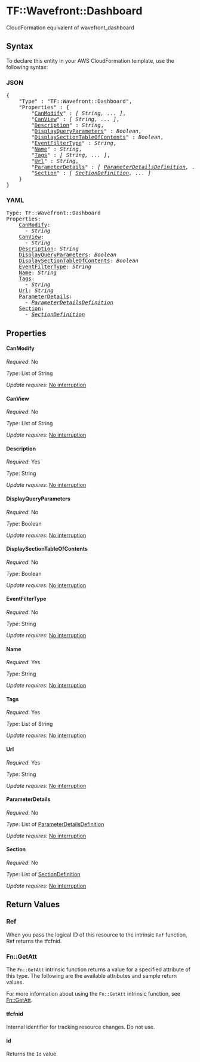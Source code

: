 # TF::Wavefront::Dashboard

CloudFormation equivalent of wavefront_dashboard

## Syntax

To declare this entity in your AWS CloudFormation template, use the following syntax:

### JSON

<pre>
{
    "Type" : "TF::Wavefront::Dashboard",
    "Properties" : {
        "<a href="#canmodify" title="CanModify">CanModify</a>" : <i>[ String, ... ]</i>,
        "<a href="#canview" title="CanView">CanView</a>" : <i>[ String, ... ]</i>,
        "<a href="#description" title="Description">Description</a>" : <i>String</i>,
        "<a href="#displayqueryparameters" title="DisplayQueryParameters">DisplayQueryParameters</a>" : <i>Boolean</i>,
        "<a href="#displaysectiontableofcontents" title="DisplaySectionTableOfContents">DisplaySectionTableOfContents</a>" : <i>Boolean</i>,
        "<a href="#eventfiltertype" title="EventFilterType">EventFilterType</a>" : <i>String</i>,
        "<a href="#name" title="Name">Name</a>" : <i>String</i>,
        "<a href="#tags" title="Tags">Tags</a>" : <i>[ String, ... ]</i>,
        "<a href="#url" title="Url">Url</a>" : <i>String</i>,
        "<a href="#parameterdetails" title="ParameterDetails">ParameterDetails</a>" : <i>[ <a href="parameterdetailsdefinition.md">ParameterDetailsDefinition</a>, ... ]</i>,
        "<a href="#section" title="Section">Section</a>" : <i>[ <a href="sectiondefinition.md">SectionDefinition</a>, ... ]</i>
    }
}
</pre>

### YAML

<pre>
Type: TF::Wavefront::Dashboard
Properties:
    <a href="#canmodify" title="CanModify">CanModify</a>: <i>
      - String</i>
    <a href="#canview" title="CanView">CanView</a>: <i>
      - String</i>
    <a href="#description" title="Description">Description</a>: <i>String</i>
    <a href="#displayqueryparameters" title="DisplayQueryParameters">DisplayQueryParameters</a>: <i>Boolean</i>
    <a href="#displaysectiontableofcontents" title="DisplaySectionTableOfContents">DisplaySectionTableOfContents</a>: <i>Boolean</i>
    <a href="#eventfiltertype" title="EventFilterType">EventFilterType</a>: <i>String</i>
    <a href="#name" title="Name">Name</a>: <i>String</i>
    <a href="#tags" title="Tags">Tags</a>: <i>
      - String</i>
    <a href="#url" title="Url">Url</a>: <i>String</i>
    <a href="#parameterdetails" title="ParameterDetails">ParameterDetails</a>: <i>
      - <a href="parameterdetailsdefinition.md">ParameterDetailsDefinition</a></i>
    <a href="#section" title="Section">Section</a>: <i>
      - <a href="sectiondefinition.md">SectionDefinition</a></i>
</pre>

## Properties

#### CanModify

_Required_: No

_Type_: List of String

_Update requires_: [No interruption](https://docs.aws.amazon.com/AWSCloudFormation/latest/UserGuide/using-cfn-updating-stacks-update-behaviors.html#update-no-interrupt)

#### CanView

_Required_: No

_Type_: List of String

_Update requires_: [No interruption](https://docs.aws.amazon.com/AWSCloudFormation/latest/UserGuide/using-cfn-updating-stacks-update-behaviors.html#update-no-interrupt)

#### Description

_Required_: Yes

_Type_: String

_Update requires_: [No interruption](https://docs.aws.amazon.com/AWSCloudFormation/latest/UserGuide/using-cfn-updating-stacks-update-behaviors.html#update-no-interrupt)

#### DisplayQueryParameters

_Required_: No

_Type_: Boolean

_Update requires_: [No interruption](https://docs.aws.amazon.com/AWSCloudFormation/latest/UserGuide/using-cfn-updating-stacks-update-behaviors.html#update-no-interrupt)

#### DisplaySectionTableOfContents

_Required_: No

_Type_: Boolean

_Update requires_: [No interruption](https://docs.aws.amazon.com/AWSCloudFormation/latest/UserGuide/using-cfn-updating-stacks-update-behaviors.html#update-no-interrupt)

#### EventFilterType

_Required_: No

_Type_: String

_Update requires_: [No interruption](https://docs.aws.amazon.com/AWSCloudFormation/latest/UserGuide/using-cfn-updating-stacks-update-behaviors.html#update-no-interrupt)

#### Name

_Required_: Yes

_Type_: String

_Update requires_: [No interruption](https://docs.aws.amazon.com/AWSCloudFormation/latest/UserGuide/using-cfn-updating-stacks-update-behaviors.html#update-no-interrupt)

#### Tags

_Required_: Yes

_Type_: List of String

_Update requires_: [No interruption](https://docs.aws.amazon.com/AWSCloudFormation/latest/UserGuide/using-cfn-updating-stacks-update-behaviors.html#update-no-interrupt)

#### Url

_Required_: Yes

_Type_: String

_Update requires_: [No interruption](https://docs.aws.amazon.com/AWSCloudFormation/latest/UserGuide/using-cfn-updating-stacks-update-behaviors.html#update-no-interrupt)

#### ParameterDetails

_Required_: No

_Type_: List of <a href="parameterdetailsdefinition.md">ParameterDetailsDefinition</a>

_Update requires_: [No interruption](https://docs.aws.amazon.com/AWSCloudFormation/latest/UserGuide/using-cfn-updating-stacks-update-behaviors.html#update-no-interrupt)

#### Section

_Required_: No

_Type_: List of <a href="sectiondefinition.md">SectionDefinition</a>

_Update requires_: [No interruption](https://docs.aws.amazon.com/AWSCloudFormation/latest/UserGuide/using-cfn-updating-stacks-update-behaviors.html#update-no-interrupt)

## Return Values

### Ref

When you pass the logical ID of this resource to the intrinsic `Ref` function, Ref returns the tfcfnid.

### Fn::GetAtt

The `Fn::GetAtt` intrinsic function returns a value for a specified attribute of this type. The following are the available attributes and sample return values.

For more information about using the `Fn::GetAtt` intrinsic function, see [Fn::GetAtt](https://docs.aws.amazon.com/AWSCloudFormation/latest/UserGuide/intrinsic-function-reference-getatt.html).

#### tfcfnid

Internal identifier for tracking resource changes. Do not use.

#### Id

Returns the <code>Id</code> value.

